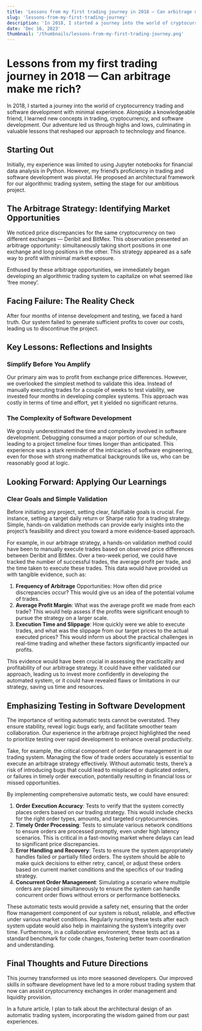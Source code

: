 ```yaml
---
title: 'Lessons from my first trading journey in 2018 — Can arbitrage make me rich?'
slug: 'lessons-from-my-first-trading-journey'
description: 'In 2018, I started a journey into the world of cryptocurrency trading and software development with minimal experience. Alongside a knowledgeable friend, I learned new concepts in trading, cryptocurrency, and software development. Our adventure led us through highs and lows, culminating in valuable lessons that reshaped our approach to technology and finance.'
date: 'Dec 16, 2023'
thumbnail: '/thumbnails/lessons-from-my-first-trading-journey.png'
---
```


# Lessons from my first trading journey in 2018 — Can arbitrage make me rich?

In 2018, I started a journey into the world of cryptocurrency trading and software development with minimal experience. Alongside a knowledgeable friend, I learned new concepts in trading, cryptocurrency, and software development. Our adventure led us through highs and lows, culminating in valuable lessons that reshaped our approach to technology and finance.

## Starting Out

Initially, my experience was limited to using Jupyter notebooks for financial data analysis in Python. However, my friend’s proficiency in trading and software development was pivotal. He proposed an architectural framework for our algorithmic trading system, setting the stage for our ambitious project.

## The Arbitrage Strategy: Identifying Market Opportunities

We noticed price discrepancies for the same cryptocurrency on two different exchanges — Deribit and BitMex. This observation presented an arbitrage opportunity: simultaneously taking short positions in one exchange and long positions in the other. This strategy appeared as a safe way to profit with minimal market exposure.

Enthused by these arbitrage opportunities, we immediately began developing an algorithmic trading system to capitalize on what seemed like ‘free money’.

## Facing Failure: The Reality Check

After four months of intense development and testing, we faced a hard truth. Our system failed to generate sufficient profits to cover our costs, leading us to discontinue the project.

## Key Lessons: Reflections and Insights

### Simplify Before You Amplify

Our primary aim was to profit from exchange price differences. However, we overlooked the simplest method to validate this idea. Instead of manually executing trades for a couple of weeks to test viability, we invested four months in developing complex systems. This approach was costly in terms of time and effort, yet it yielded no significant returns.

### The Complexity of Software Development

We grossly underestimated the time and complexity involved in software development. Debugging consumed a major portion of our schedule, leading to a project timeline four times longer than anticipated. This experience was a stark reminder of the intricacies of software engineering, even for those with strong mathematical backgrounds like us, who can be reasonably good at logic.

## Looking Forward: Applying Our Learnings

### Clear Goals and Simple Validation

Before initiating any project, setting clear, falsifiable goals is crucial. For instance, setting a target daily return or Sharpe ratio for a trading strategy. Simple, hands-on validation methods can provide early insights into the project’s feasibility and direct you toward a more evidence-based approach.

For example, in our arbitrage strategy, a hands-on validation method could have been to manually execute trades based on observed price differences between Deribit and BitMex. Over a two-week period, we could have tracked the number of successful trades, the average profit per trade, and the time taken to execute these trades. This data would have provided us with tangible evidence, such as:

1. **Frequency of Arbitrage** Opportunities: How often did price discrepancies occur? This would give us an idea of the potential volume of trades.
2. **Average Profit Margin**: What was the average profit we made from each trade? This would help assess if the profits were significant enough to pursue the strategy on a larger scale.
3. **Execution Time and Slippage**: How quickly were we able to execute trades, and what was the slippage from our target prices to the actual executed prices? This would inform us about the practical challenges in real-time trading and whether these factors significantly impacted our profits.

This evidence would have been crucial in assessing the practicality and profitability of our arbitrage strategy. It could have either validated our approach, leading us to invest more confidently in developing the automated system, or it could have revealed flaws or limitations in our strategy, saving us time and resources.

## Emphasizing Testing in Software Development

The importance of writing automatic tests cannot be overstated. They ensure stability, reveal logic bugs early, and facilitate smoother team collaboration. Our experience in the arbitrage project highlighted the need to prioritize testing over rapid development to enhance overall productivity.

Take, for example, the critical component of order flow management in our trading system. Managing the flow of trade orders accurately is essential to execute an arbitrage strategy effectively. Without automatic tests, there’s a risk of introducing bugs that could lead to misplaced or duplicated orders, or failures in timely order execution, potentially resulting in financial loss or missed opportunities.

By implementing comprehensive automatic tests, we could have ensured:

1. **Order Execution Accuracy**: Tests to verify that the system correctly places orders based on our trading strategy. This would include checks for the right order types, amounts, and targeted cryptocurrencies.
2. **Timely Order Processing**: Tests to simulate various network conditions to ensure orders are processed promptly, even under high latency scenarios. This is critical in a fast-moving market where delays can lead to significant price discrepancies.
3. **Error Handling and Recovery**: Tests to ensure the system appropriately handles failed or partially filled orders. The system should be able to make quick decisions to either retry, cancel, or adjust these orders based on current market conditions and the specifics of our trading strategy.
4. **Concurrent Order Management**: Simulating a scenario where multiple orders are placed simultaneously to ensure the system can handle concurrent order flows without errors or performance bottlenecks.

These automatic tests would provide a safety net, ensuring that the order flow management component of our system is robust, reliable, and effective under various market conditions. Regularly running these tests after each system update would also help in maintaining the system’s integrity over time. Furthermore, in a collaborative environment, these tests act as a standard benchmark for code changes, fostering better team coordination and understanding.

## Final Thoughts and Future Directions

This journey transformed us into more seasoned developers. Our improved skills in software development have led to a more robust trading system that now can assist cryptocurrency exchanges in order management and liquidity provision.

In a future article, I plan to talk about the architectural design of an automatic trading system, incorporating the wisdom gained from our past experiences.
